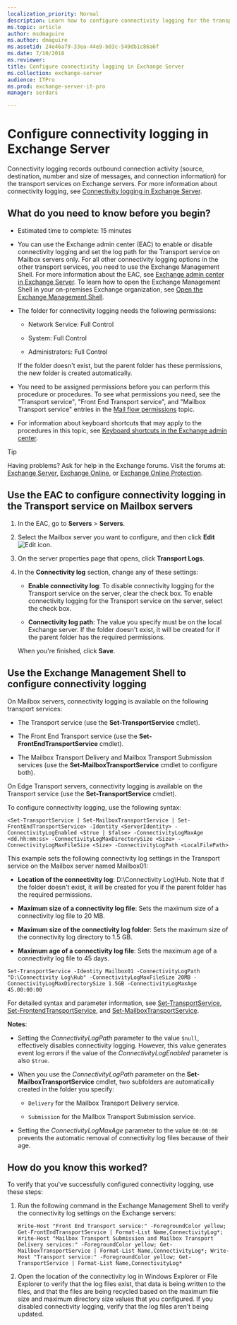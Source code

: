 ```yaml
---
localization_priority: Normal
description: Learn how to configure connectivity logging for the transport services in Exchange 2016 and Exchange 2019
ms.topic: article
author: msdmaguire
ms.author: dmaguire
ms.assetid: 24e46a79-33ea-44e9-b03c-549db1c86a6f
ms.date: 7/10/2018
ms.reviewer: 
title: Configure connectivity logging in Exchange Server
ms.collection: exchange-server
audience: ITPro
ms.prod: exchange-server-it-pro
manager: serdars

---
```


# Configure connectivity logging in Exchange Server

Connectivity logging records outbound connection activity (source, destination, number and size of messages, and connection information) for the transport services on Exchange servers. For more information about connectivity logging, see [Connectivity logging in Exchange Server](connectivity-logging.md).

## What do you need to know before you begin?

- Estimated time to complete: 15 minutes

- You can use the Exchange admin center (EAC) to enable or disable connectivity logging and set the log path for the Transport service on Mailbox servers only. For all other connectivity logging options in the other transport services, you need to use the Exchange Management Shell. For more information about the EAC, see [Exchange admin center in Exchange Server](../../architecture/client-access/exchange-admin-center.md). To learn how to open the Exchange Management Shell in your on-premises Exchange organization, see [Open the Exchange Management Shell](https://docs.microsoft.com/powershell/exchange/exchange-server/open-the-exchange-management-shell).

- The folder for connectivity logging needs the following permissions:

  - Network Service: Full Control

  - System: Full Control

  - Administrators: Full Control

  If the folder doesn't exist, but the parent folder has these permissions, the new folder is created automatically.

- You need to be assigned permissions before you can perform this procedure or procedures. To see what permissions you need, see the "Transport service", "Front End Transport service", and "Mailbox Transport service" entries in the [Mail flow permissions](../../permissions/feature-permissions/mail-flow-permissions.md) topic.

- For information about keyboard shortcuts that may apply to the procedures in this topic, see [Keyboard shortcuts in the Exchange admin center](../../about-documentation/exchange-admin-center-keyboard-shortcuts.md).

> [!TIP]
> Having problems? Ask for help in the Exchange forums. Visit the forums at: [Exchange Server](https://go.microsoft.com/fwlink/p/?linkId=60612), [Exchange Online](https://go.microsoft.com/fwlink/p/?linkId=267542), or [Exchange Online Protection](https://go.microsoft.com/fwlink/p/?linkId=285351).

## Use the EAC to configure connectivity logging in the Transport service on Mailbox servers

1. In the EAC, go to **Servers** \> **Servers**.

2. Select the Mailbox server you want to configure, and then click **Edit** ![Edit icon](../../media/ITPro_EAC_EditIcon.png).

3. On the server properties page that opens, click **Transport Logs**.

4. In the **Connectivity log** section, change any of these settings:

   - **Enable connectivity log**: To disable connectivity logging for the Transport service on the server, clear the check box. To enable connectivity logging for the Transport service on the server, select the check box.

   - **Connectivity log path**: The value you specify must be on the local Exchange server. If the folder doesn't exist, it will be created for if the parent folder has the required permissions.

   When you're finished, click **Save**.

## Use the Exchange Management Shell to configure connectivity logging

On Mailbox servers, connectivity logging is available on the following transport services:

- The Transport service (use the **Set-TransportService** cmdlet).

- The Front End Transport service (use the **Set-FrontEndTransportService** cmdlet).

- The Mailbox Transport Delivery and Mailbox Transport Submission services (use the **Set-MailboxTransportService** cmdlet to configure both).

On Edge Transport servers, connectivity logging is available on the Transport service (use the **Set-TransportService** cmdlet).

To configure connectivity logging, use the following syntax:

```
<Set-TransportService | Set-MailboxTransportService | Set-FrontEndTransportService> -Identity <ServerIdentity> -ConnectivityLogEnabled <$true | $false> -ConnectivityLogMaxAge <dd.hh:mm:ss> -ConnectivityLogMaxDirectorySize <Size> -ConnectivityLogMaxFileSize <Size> -ConnectivityLogPath <LocalFilePath>
```

This example sets the following connectivity log settings in the Transport service on the Mailbox server named Mailbox01:

- **Location of the connectivity log**: D:\Connectivity Log\Hub. Note that if the folder doesn't exist, it will be created for you if the parent folder has the required permissions.

- **Maximum size of a connectivity log file**: Sets the maximum size of a connectivity log file to 20 MB.

- **Maximum size of the connectivity log folder**: Sets the maximum size of the connectivity log directory to 1.5 GB.

- **Maximum age of a connectivity log file**: Sets the maximum age of a connectivity log file to 45 days.

```
Set-TransportService -Identity Mailbox01 -ConnectivityLogPath "D:\Connectivity Log\Hub" -ConnectivityLogMaxFileSize 20MB -ConnectivityLogMaxDirectorySize 1.5GB -ConnectivityLogMaxAge 45.00:00:00
```

For detailed syntax and parameter information, see [Set-TransportService](http://technet.microsoft.com/library/42fb2dce-2300-45c6-ac8f-d7647ecf6d2c.aspx), [Set-FrontendTransportService](http://technet.microsoft.com/library/593be8fd-ae2d-4cd2-a98a-88c2e8c36ddd.aspx), and [Set-MailboxTransportService](http://technet.microsoft.com/library/72ed234d-cd25-4070-a5b2-ae5f056cc6a0.aspx).

 **Notes**:

- Setting the _ConnectivityLogPath_ parameter to the value `$null`, effectively disables connectivity logging. However, this value generates event log errors if the value of the _ConnectivityLogEnabled_ parameter is also `$true`.

- When you use the _ConnectivityLogPath_ parameter on the **Set-MailboxTransportService** cmdlet, two subfolders are automatically created in the folder you specify:

  - `Delivery` for the Mailbox Transport Delivery service.

  - `Submission` for the Mailbox Transport Submission service.

- Setting the _ConnectivityLogMaxAge_ parameter to the value `00:00:00` prevents the automatic removal of connectivity log files because of their age.

## How do you know this worked?

To verify that you've successfully configured connectivity logging, use these steps:

1. Run the following command in the Exchange Management Shell to verify the connectivity log settings on the Exchange servers:

   ```
   Write-Host "Front End Transport service:" -ForegroundColor yellow; Get-FrontEndTransportService | Format-List Name,ConnectivityLog*; Write-Host "Mailbox Transport Submission and Mailbox Transport Delivery services:" -ForegroundColor yellow; Get-MailboxTransportService | Format-List Name,ConnectivityLog*; Write-Host "Transport service:" -ForegroundColor yellow; Get-TransportService | Format-List Name,ConnectivityLog*
   ```

2. Open the location of the connectivity log in Windows Explorer or File Explorer to verify that the log files exist, that data is being written to the files, and that the files are being recycled based on the maximum file size and maximum directory size values that you configured. If you disabled connectivity logging, verify that the log files aren't being updated.
